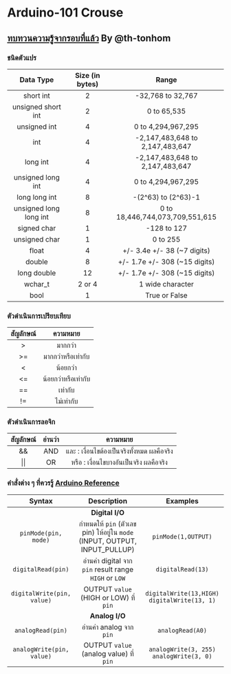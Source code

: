 # Arduino-101 Crouse

## [ทบทวนความรู้จากรอบที่แล้ว](https://docs.google.com/presentation/d/1WXrz0XFyfMbEx5MtLI-Ycn3ani8FXOyNB7xEZNeLy-M/edit?usp=sharing) By @th-tonhom

### **ชนิดตัวแปร**
| Data Type | Size (in bytes) | Range |
|:---:|:---:|:---:|
|short int|2|-32,768 to 32,767|
|unsigned short int |2|0 to 65,535|
|unsigned int|4|0 to 4,294,967,295|
|int|4|-2,147,483,648 to 2,147,483,647|
|long int|4|-2,147,483,648 to 2,147,483,647|
|unsigned long int|4|0 to 4,294,967,295|
|long long int|8|-(2^63) to (2^63)-1|
|unsigned long long int|8|0 to 18,446,744,073,709,551,615|
|signed char|1|-128 to 127|
|unsigned char|1|0 to 255|
|float|4|+/- 3.4e +/- 38 (~7 digits)|
|double|8|+/- 1.7e +/- 308 (~15 digits)|
|long double|12|+/- 1.7e +/- 308 (~15 digits)|
|wchar_t|2 or 4|1 wide character|
|bool|1|True or False|

### ตัวดำเนินการเปรียบเทียบ
|สัญลักษณ์|ความหมาย|
|:---:|:---:|
|>|มากกว่า|
|>=|มากกว่าหรือเท่ากับ|
|<|น้อยกว่า|
|<=|น้อยกว่าหรือเท่ากับ|
|==|เท่ากับ|
|!=|ไม่เท่ากับ|

### ตัวดำเนินการลอจิก
|สัญลักษณ์|อ่านว่า|ความหมาย|
|:---:|:---:|:---:|
|&&|AND|และ : เงื่อนไขต้องเป็นจริงทั้งหมด  ผลคือจริง|
|\|\||OR|หรือ : เงื่อนไขบางอันเป็นจริง ผลคือจริง|

### คำสั่งต่าง ๆ ที่ควรรู้ [Arduino Reference](https://www.arduino.cc/reference/en/)
|Syntax|Description|Examples|
|:---:|:---:|:---:|
||**Digital I/O**||
|`pinMode(pin, mode)`|กำหนดให้ `pin` (ตัวเลข pin) ให้อยู่ใน `mode` (INPUT, OUTPUT, INPUT_PULLUP) | `pinMode(1,OUTPUT)`|
|`digitalRead(pin)`|อ่านค่า digital จาก `pin` result range `HIGH` or `LOW`|`digitalRead(13)`
|`digitalWrite(pin, value)`|OUTPUT `value` (HIGH or LOW) ที่ `pin`|`digitalWrite(13,HIGH)` `digitalWrite(13, 1)`|
||**Analog I/O**||
|`analogRead(pin)`|อ่านค่า analog จาก `pin`|`analogRead(A0)`|
|`analogWrite(pin, value)`|OUTPUT `value` (analog value) ที่ `pin`|`analogWrite(3, 255)` `analogWrite(3, 0)`|
